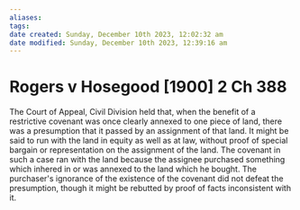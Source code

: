 ```yaml
---
aliases: 
tags: 
date created: Sunday, December 10th 2023, 12:02:32 am
date modified: Sunday, December 10th 2023, 12:39:16 am
---
```


# Rogers v Hosegood [1900] 2 Ch 388

The Court of Appeal, Civil Division held that, when the benefit of a restrictive covenant was once clearly annexed to one piece of land, there was a presumption that it passed by an assignment of that land. It might be said to run with the land in equity as well as at law, without proof of special bargain or representation on the assignment of the land. The covenant in such a case ran with the land because the assignee purchased something which inhered in or was annexed to the land which he bought. The purchaser's ignorance of the existence of the covenant did not defeat the presumption, though it might be rebutted by proof of facts inconsistent with it.
